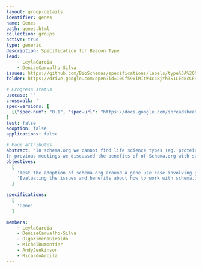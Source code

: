 ```yaml
---
layout: group-details
identifier: genes
name: Genes
path: genes.html
collection: groups
active: true
type: generic
description: Specification for Beacon Type
lead:
    - LeylaGarcia
    - DeniseCarvalho-Silva
issues: https://github.com/BioSchemas/specifications/labels/type%3A%20Gene
folder: https://drive.google.com/open?id=10Qf59xiMItW4c48jYh3S1LEd8cCFv0sW

# Progress status
usecase: ''
crosswalk: ''
spec-versions: [
  [{"spec-num": "0.1", "spec-url": "https://docs.google.com/spreadsheets/d/1WGP1VPElboWsKnASQwbp19wcvTg-_piOCoIJ6Xe7rB8"}]#,
]
test: false
adoption: false
applications: false

# Page attributes
abstract: 'In schema.org we cannot find life science types (eg. protein, gene, biological pathway) except those types that overlap with healthcare and medicine domains defined by the health schema.org extension (eg. drug, artery).
In previous meetings we discussed the benefits of of Schema.org with several data providers but we also came with a list of concerns that need to be evaluated to be able to encourage data providers to adopt Bioschemas.'
objectives:
  [
    'Test the adoption of schema.org around a gene use case involving gene resources.',
    'Evaluating the issues and benefits about how to work with schema.org and Bioschemas'
  ]

specifications:
  [
    'Gene'
  ]

members:
    - LeylaGarcia
    - DeniseCarvalho-Silva
    - OlgaXimenaGiraldo
    - MichelDumontier
    - AndyJenkinson
    - RicardoArcila
---
```

